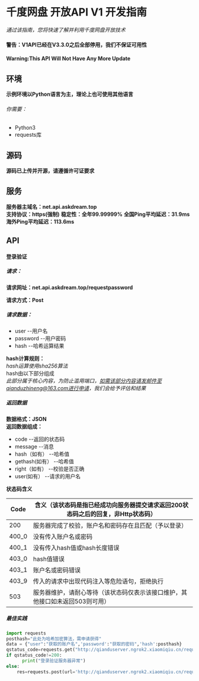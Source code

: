# 千度网盘 开放API V1 开发指南
*通过该指南，您将快速了解并利用千度网盘开放技术*

#### 警告：V1API已经在V3.3.0之后全部停用，我们不保证可用性
#### Warning:This API Will Not Have Any More Update 

## 环境
**示例环境以Python语言为主，理论上也可使用其他语言**
###### 你需要：
- Python3
- requests库
 
## 源码
**源码已上传并开源，请遵循许可证要求**  
 
## 服务
**服务器主域名：net.api.askdream.top**  
**支持协议：https(强制)**
**稳定性：全年99.99999%**
**全国Ping平均延迟：31.9ms**
**海外Ping平均延迟：113.6ms**

## API
#### 登录验证
##### 请求：
**请求网址：net.api.askdream.top/requestpassword**

**请求方式：Post**

##### 请求数据：
 - user --用户名
 - password --用户密码
 - hash --哈希运算结果
 
 **hash计算规则：**  
 *hash运算使用sha256算法*  
 hash由以下部分组成  
 *此部分属于核心内容，为防止滥用端口，如需该部分内容请发邮件至qianduzhineng@163.com进行申请，我们会给予评估和结果*  
 
 ##### 返回数据
 **数据格式：JSON**  
 **返回数据组成：**  
 
 - code --返回的状态码
 - message --消息
 - hash（如有） --哈希值 
 - gethash(如有） --哈希值
 - right（如有） --校验是否正确
 - user(如有） --请求的用户名
  
  **状态码含义**
  

| Code  | 含义（该状态码是指已经成功向服务器提交请求返回200状态码之后的回复，非Http状态码） |
| ----- | --------------------------------------------------------------------------------- |
| 200   | 服务器完成了校验，账户名和密码存在且匹配（予以登录）                              |
| 400_0 | 没有传入账户名或密码                                                              |
| 400_1 | 没有传入hash值或hash长度错误                                                      |
| 403_0 | hash值错误                                                                        |
| 403_1 | 账户名或密码错误                                                                  |
| 403_9 | 传入的请求中出现代码注入等危险语句，拒绝执行                                      |
| 503   | 服务器维护，请耐心等待（该状态码仅表示该接口维护，其他接口如未返回503则可用）     |

##### 最佳实践

``` python
import requests
posthash="此处为哈希加密算法，需申请获得"
data = {"user":"获取的账户名",'password':"获取的密码",'hash':posthash}
qstatus_code=requests.get("http://qianduserver.ngrok2.xiaomiqiu.cn/requestpassword").status				   
if qstatus_code!=200:
      print("登录验证服务器异常")
else:
    res=requests.post(url='http://qianduserver.ngrok2.xiaomiqiu.cn/requestpassword',data=data).json()
```
